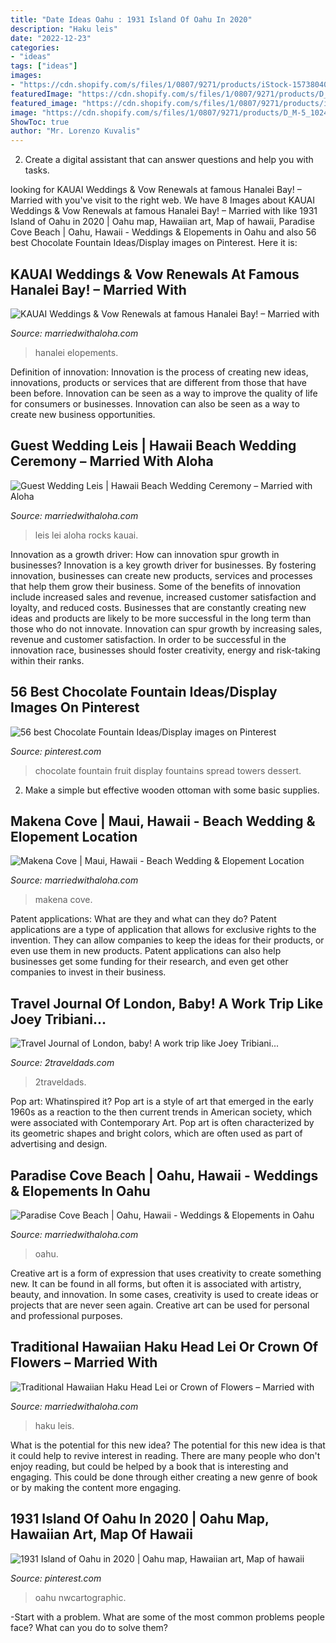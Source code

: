 ```yaml
---
title: "Date Ideas Oahu : 1931 Island Of Oahu In 2020"
description: "Haku leis"
date: "2022-12-23"
categories:
- "ideas"
tags: ["ideas"]
images:
- "https://cdn.shopify.com/s/files/1/0807/9271/products/iStock-157380403_EDIT_1024x1024.jpg?v=1569399946"
featuredImage: "https://cdn.shopify.com/s/files/1/0807/9271/products/D_M-5_1024x1024.jpg?v=1570522707"
featured_image: "https://cdn.shopify.com/s/files/1/0807/9271/products/iStock-157380403_EDIT_1024x1024.jpg?v=1569399946"
image: "https://cdn.shopify.com/s/files/1/0807/9271/products/D_M-5_1024x1024.jpg?v=1570522707"
ShowToc: true
author: "Mr. Lorenzo Kuvalis"
---
```



2. Create a digital assistant that can answer questions and help you with tasks.

	

		
looking for KAUAI Weddings &amp; Vow Renewals at famous Hanalei Bay! – Married with you've visit to the right web. We have 8 Images about KAUAI Weddings &amp; Vow Renewals at famous Hanalei Bay! – Married with like 1931 Island of Oahu in 2020 | Oahu map, Hawaiian art, Map of hawaii, Paradise Cove Beach | Oahu, Hawaii - Weddings &amp; Elopements in Oahu and also 56 best Chocolate Fountain Ideas/Display images on Pinterest. Here it is:
		
    
## KAUAI Weddings &amp; Vow Renewals At Famous Hanalei Bay! – Married With

<img loading=lazy src="https://cdn.shopify.com/s/files/1/0807/9271/products/unnamed-4_cb9173a6-0a79-487c-a14a-bf40b252ac43_grande.jpg?v=1570522685" onerror="this.onerror=null;this.src='https://tse3.mm.bing.net/th?id=OIP.tAMre056803CgeQ61up8ywHaE8&amp;pid=15.1';" alt="KAUAI Weddings &amp; Vow Renewals at famous Hanalei Bay! – Married with">

_Source: marriedwithaloha.com_

>hanalei elopements. 

	

Definition of innovation:
Innovation is the process of creating new ideas, innovations, products or services that are different from those that have been before. Innovation can be seen as a way to improve the quality of life for consumers or businesses. Innovation can also be seen as a way to create new business opportunities.

    
## Guest Wedding Leis | Hawaii Beach Wedding Ceremony – Married With Aloha

<img loading=lazy src="https://cdn.shopify.com/s/files/1/0807/9271/products/iStock-157380403_EDIT_1024x1024.jpg?v=1569399946" onerror="this.onerror=null;this.src='https://tse3.mm.bing.net/th?id=OIP.pCpOJVpuIuoqctNyL-X5rAHaE8&amp;pid=15.1';" alt="Guest Wedding Leis | Hawaii Beach Wedding Ceremony – Married with Aloha">

_Source: marriedwithaloha.com_

>leis lei aloha rocks kauai. 

	

Innovation as a growth driver: How can innovation spur growth in businesses?
Innovation is a key growth driver for businesses. By fostering innovation, businesses can create new products, services and processes that help them grow their business. Some of the benefits of innovation include increased sales and revenue, increased customer satisfaction and loyalty, and reduced costs.
Businesses that are constantly creating new ideas and products are likely to be more successful in the long term than those who do not innovate. Innovation can spur growth by increasing sales, revenue and customer satisfaction. In order to be successful in the innovation race, businesses should foster creativity, energy and risk-taking within their ranks.

    
## 56 Best Chocolate Fountain Ideas/Display Images On Pinterest

<img loading=lazy src="https://i.pinimg.com/736x/a3/d6/9d/a3d69d1c8d549910021bdfa238a9291b--chocolate-fondue-chocolate-fountains.jpg" onerror="this.onerror=null;this.src='https://tse2.mm.bing.net/th?id=OIP.0jn5BD3Z-FIRmu7Y9-N66QHaHa&amp;pid=15.1';" alt="56 best Chocolate Fountain Ideas/Display images on Pinterest">

_Source: pinterest.com_

>chocolate fountain fruit display fountains spread towers dessert. 

	

2. Make a simple but effective wooden ottoman with some basic supplies.

    
## Makena Cove | Maui, Hawaii - Beach Wedding &amp; Elopement Location

<img loading=lazy src="https://cdn.shopify.com/s/files/1/0807/9271/products/D_M-5_1024x1024.jpg?v=1570522707" onerror="this.onerror=null;this.src='https://tse4.mm.bing.net/th?id=OIP.1LP7E9vipJ5NSFb06fS9NAHaE8&amp;pid=15.1';" alt="Makena Cove | Maui, Hawaii - Beach Wedding &amp; Elopement Location">

_Source: marriedwithaloha.com_

>makena cove. 

	

Patent applications: What are they and what can they do?
Patent applications are a type of application that allows for exclusive rights to the invention. They can allow companies to keep the ideas for their products, or even use them in new products. Patent applications can also help businesses get some funding for their research, and even get other companies to invest in their business.

    
## Travel Journal Of London, Baby! A Work Trip Like Joey Tribiani...

<img loading=lazy src="https://2traveldads.com/wp-content/uploads/2018/03/London-Travel-journal-pin-360x640.jpg" onerror="this.onerror=null;this.src='https://tse4.mm.bing.net/th?id=OIP.op4hJYj0ocTRvk0ZoEINzwAAAA&amp;pid=15.1';" alt="Travel Journal of London, baby! A work trip like Joey Tribiani...">

_Source: 2traveldads.com_

>2traveldads. 

	

Pop art: Whatinspired it?
Pop art is a style of art that emerged in the early 1960s as a reaction to the then current trends in American society, which were associated with Contemporary Art. Pop art is often characterized by its geometric shapes and bright colors, which are often used as part of advertising and design.

    
## Paradise Cove Beach | Oahu, Hawaii - Weddings &amp; Elopements In Oahu

<img loading=lazy src="https://cdn.shopify.com/s/files/1/0807/9271/products/Screen_Shot_2018-12-12_at_2.43.11_PM_1024x1024.png?v=1570522663" onerror="this.onerror=null;this.src='https://tse4.mm.bing.net/th?id=OIP.QtEdqo3Xc11CtkVBOD1pSwHaE9&amp;pid=15.1';" alt="Paradise Cove Beach | Oahu, Hawaii - Weddings &amp; Elopements in Oahu">

_Source: marriedwithaloha.com_

>oahu. 

	

Creative art is a form of expression that uses creativity to create something new. It can be found in all forms, but often it is associated with artistry, beauty, and innovation. In some cases, creativity is used to create ideas or projects that are never seen again. Creative art can be used for personal and professional purposes.

    
## Traditional Hawaiian Haku Head Lei Or Crown Of Flowers – Married With

<img loading=lazy src="https://cdn.shopify.com/s/files/1/0807/9271/products/Gerald_and_Rachel-4_1024x1024.jpg?v=1569399885" onerror="this.onerror=null;this.src='https://tse1.mm.bing.net/th?id=OIP.jNWLT8UU02ZFrRRdqUYLIgHaE8&amp;pid=15.1';" alt="Traditional Hawaiian Haku Head Lei or Crown of Flowers – Married with">

_Source: marriedwithaloha.com_

>haku leis. 

	

What is the potential for this new idea?
The potential for this new idea is that it could help to revive interest in reading. There are many people who don't enjoy reading, but could be helped by a book that is interesting and engaging. This could be done through either creating a new genre of book or by making the content more engaging.

    
## 1931 Island Of Oahu In 2020 | Oahu Map, Hawaiian Art, Map Of Hawaii

<img loading=lazy src="https://i.pinimg.com/originals/d1/5f/ee/d15fee2237d327d87b111bc1cbdcd13e.png" onerror="this.onerror=null;this.src='https://tse2.mm.bing.net/th?id=OIP.SZCpf8fGQdKaFDoaM0rYRAHaFt&amp;pid=15.1';" alt="1931 Island of Oahu in 2020 | Oahu map, Hawaiian art, Map of hawaii">

_Source: pinterest.com_

>oahu nwcartographic. 

	

-Start with a problem. What are some of the most common problems people face? What can you do to solve them? 

